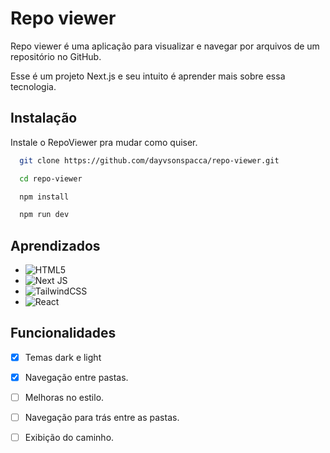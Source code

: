 
# Repo viewer

Repo viewer é uma aplicação para visualizar e navegar por arquivos de um repositório no GitHub.

Esse é um projeto Next.js e seu intuito é aprender mais sobre essa tecnologia.


## Instalação

Instale o RepoViewer pra mudar como quiser.

```bash
  git clone https://github.com/dayvsonspacca/repo-viewer.git

  cd repo-viewer

  npm install

  npm run dev

```
    
## Aprendizados

- ![HTML5](https://img.shields.io/badge/TypeScript-007ACC?style=for-the-badge&logo=typescript&logoColor=white)
- ![Next JS](https://img.shields.io/badge/Next-black?style=for-the-badge&logo=next.js&logoColor=white)
- ![TailwindCSS](https://img.shields.io/badge/tailwindcss-%2338B2AC.svg?style=for-the-badge&logo=tailwind-css&logoColor=white)
- ![React](https://shields.io/badge/react-black?logo=react&style=for-the-badge)


## Funcionalidades
- [x]  Temas dark e light
- [x]  Navegação entre pastas.
- [ ]  Melhoras no estilo.
- [ ]  Navegação para trás entre as pastas.
- [ ]  Exibição do caminho.


